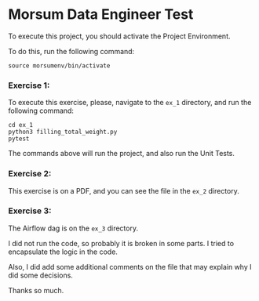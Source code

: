 # Morsum Data Engineer Test

To execute this project, you should activate the Project Environment.

To do this, run the following command:

```source morsumenv/bin/activate```

### Exercise 1:

To execute this exercise, please, navigate to the `ex_1` directory, and run the following command:

```
cd ex_1
python3 filling_total_weight.py
pytest
```

The commands above will run the project, and also run the Unit Tests. 

### Exercise 2:

This exercise is on a PDF, and you can see the file in the `ex_2` directory.

### Exercise 3:
The Airflow dag is on the `ex_3` directory. 

I did not run the code, so probably it is broken in some parts. I tried to encapsulate the logic in the code.

Also, I did add some additional comments on the file that may explain why I did some decisions.


Thanks so much.


